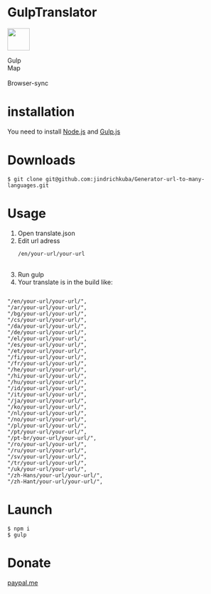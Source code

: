 # GulpTranslator
<p><img width="50" src="https://raw.githubusercontent.com/gulpjs/artwork/master/gulp-2x.png" style="max-width:100%;">
</p>
Gulp <br />
Map <br />
<br />
Browser-sync

# installation
You need to install <a href="http://nodejs.org" target="_blank">Node.js</a> and <a href="http://gulpjs.com/" target="_blank">Gulp.js</a>

# Downloads
<pre><code>$ git clone git@github.com:jindrichkuba/Generator-url-to-many-languages.git</code></pre>

# Usage
1) Open translate.json <br />
2) Edit url adress <pre><code>/en/your-url/your-url</code></pre> <br />
4) Run gulp<br />
5) Your translate is in the build like:
<pre><code>
"/en/your-url/your-url/",
"/ar/your-url/your-url/",
"/bg/your-url/your-url/",
"/cs/your-url/your-url/",
"/da/your-url/your-url/",
"/de/your-url/your-url/",
"/el/your-url/your-url/",
"/es/your-url/your-url/",
"/et/your-url/your-url/",
"/fi/your-url/your-url/",
"/fr/your-url/your-url/",
"/he/your-url/your-url/",
"/hi/your-url/your-url/",
"/hu/your-url/your-url/",
"/id/your-url/your-url/",
"/it/your-url/your-url/",
"/ja/your-url/your-url/",
"/ko/your-url/your-url/",
"/nl/your-url/your-url/",
"/no/your-url/your-url/",
"/pl/your-url/your-url/",
"/pt/your-url/your-url/",
"/pt-br/your-url/your-url/",
"/ro/your-url/your-url/",
"/ru/your-url/your-url/",
"/sv/your-url/your-url/",
"/tr/your-url/your-url/",
"/uk/your-url/your-url/",
"/zh-Hans/your-url/your-url/",
"/zh-Hant/your-url/your-url/",
</code></pre>


# Launch
<pre><code>$ npm i
$ gulp</code></pre>

# Donate
<a href="https://www.paypal.me/JKuba/" target="_blank">paypal.me</a>
